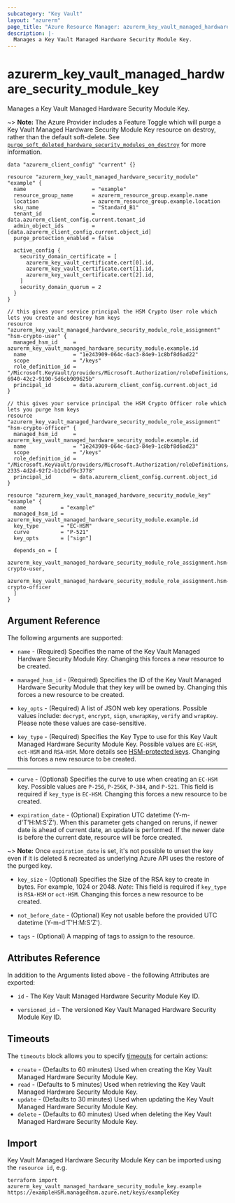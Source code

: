 ```yaml
---
subcategory: "Key Vault"
layout: "azurerm"
page_title: "Azure Resource Manager: azurerm_key_vault_managed_hardware_security_module_key"
description: |-
  Manages a Key Vault Managed Hardware Security Module Key.
---
```


# azurerm_key_vault_managed_hardware_security_module_key

Manages a Key Vault Managed Hardware Security Module Key.

~> **Note:** The Azure Provider includes a Feature Toggle which will purge a Key Vault Managed Hardware Security Module Key resource on destroy, rather than the default soft-delete. See [`purge_soft_deleted_hardware_security_modules_on_destroy`](https://registry.terraform.io/providers/hashicorp/azurerm/latest/docs/guides/features-block#purge_soft_deleted_hardware_security_module_keys_on_destroy) for more information.

```hcl
data "azurerm_client_config" "current" {}

resource "azurerm_key_vault_managed_hardware_security_module" "example" {
  name                     = "example"
  resource_group_name      = azurerm_resource_group.example.name
  location                 = azurerm_resource_group.example.location
  sku_name                 = "Standard_B1"
  tenant_id                = data.azurerm_client_config.current.tenant_id
  admin_object_ids         = [data.azurerm_client_config.current.object_id]
  purge_protection_enabled = false

  active_config {
    security_domain_certificate = [
      azurerm_key_vault_certificate.cert[0].id,
      azurerm_key_vault_certificate.cert[1].id,
      azurerm_key_vault_certificate.cert[2].id,
    ]
    security_domain_quorum = 2
  }
}

// this gives your service principal the HSM Crypto User role which lets you create and destroy hsm keys
resource "azurerm_key_vault_managed_hardware_security_module_role_assignment" "hsm-crypto-user" {
  managed_hsm_id     = azurerm_key_vault_managed_hardware_security_module.example.id
  name               = "1e243909-064c-6ac3-84e9-1c8bf8d6ad22"
  scope              = "/keys"
  role_definition_id = "/Microsoft.KeyVault/providers/Microsoft.Authorization/roleDefinitions/21dbd100-6940-42c2-9190-5d6cb909625b"
  principal_id       = data.azurerm_client_config.current.object_id
}

// this gives your service principal the HSM Crypto Officer role which lets you purge hsm keys
resource "azurerm_key_vault_managed_hardware_security_module_role_assignment" "hsm-crypto-officer" {
  managed_hsm_id     = azurerm_key_vault_managed_hardware_security_module.example.id
  name               = "1e243909-064c-6ac3-84e9-1c8bf8d6ad23"
  scope              = "/keys"
  role_definition_id = "/Microsoft.KeyVault/providers/Microsoft.Authorization/roleDefinitions/515eb02d-2335-4d2d-92f2-b1cbdf9c3778"
  principal_id       = data.azurerm_client_config.current.object_id
}

resource "azurerm_key_vault_managed_hardware_security_module_key" "example" {
  name           = "example"
  managed_hsm_id = azurerm_key_vault_managed_hardware_security_module.example.id
  key_type       = "EC-HSM"
  curve          = "P-521"
  key_opts       = ["sign"]

  depends_on = [
    azurerm_key_vault_managed_hardware_security_module_role_assignment.hsm-crypto-user,
    azurerm_key_vault_managed_hardware_security_module_role_assignment.hsm-crypto-officer
  ]
}
```

## Argument Reference

The following arguments are supported:

* `name` - (Required) Specifies the name of the Key Vault Managed Hardware Security Module Key. Changing this forces a new resource to be created.

* `managed_hsm_id` - (Required) Specifies the ID of the Key Vault Managed Hardware Security Module that they key will be owned by. Changing this forces a new resource to be created.

* `key_opts` - (Required) A list of JSON web key operations. Possible values include: `decrypt`, `encrypt`, `sign`, `unwrapKey`, `verify` and `wrapKey`. Please note these values are case-sensitive.

* `key_type` - (Required) Specifies the Key Type to use for this Key Vault Managed Hardware Security Module Key. Possible values are `EC-HSM`, `oct-HSM` and `RSA-HSM`. More details see [HSM-protected keys](https://learn.microsoft.com/en-us/azure/key-vault/keys/about-keys#hsm-protected-keys). Changing this forces a new resource to be created.

---

* `curve` - (Optional) Specifies the curve to use when creating an `EC-HSM` key. Possible values are `P-256`, `P-256K`, `P-384`, and `P-521`. This field is required if `key_type` is `EC-HSM`. Changing this forces a new resource to be created.

* `expiration_date` - (Optional) Expiration UTC datetime (Y-m-d'T'H:M:S'Z'). When this parameter gets changed on reruns, if newer date is ahead of current date, an update is performed. If the newer date is before the current date, resource will be force created.

~> **Note:** Once `expiration_date` is set, it's not possible to unset the key even if it is deleted & recreated as underlying Azure API uses the restore of the purged key.

* `key_size` - (Optional) Specifies the Size of the RSA key to create in bytes. For example, 1024 or 2048. *Note*: This field is required if `key_type` is `RSA-HSM` or `oct-HSM`. Changing this forces a new resource to be created.

* `not_before_date` - (Optional) Key not usable before the provided UTC datetime (Y-m-d'T'H:M:S'Z').

* `tags` - (Optional) A mapping of tags to assign to the resource.

## Attributes Reference

In addition to the Arguments listed above - the following Attributes are exported:

* `id` - The Key Vault Managed Hardware Security Module Key ID.

* `versioned_id` - The versioned Key Vault Managed Hardware Security Module Key ID.


## Timeouts

The `timeouts` block allows you to specify [timeouts](https://www.terraform.io/language/resources/syntax#operation-timeouts) for certain actions:

* `create` - (Defaults to 60 minutes) Used when creating the Key Vault Managed Hardware Security Module Key.
* `read` - (Defaults to 5 minutes) Used when retrieving the Key Vault Managed Hardware Security Module Key.
* `update` - (Defaults to 30 minutes) Used when updating the Key Vault Managed Hardware Security Module Key.
* `delete` - (Defaults to 60 minutes) Used when deleting the Key Vault Managed Hardware Security Module Key.

## Import

Key Vault Managed Hardware Security Module Key can be imported using the `resource id`, e.g.

```shell
terraform import azurerm_key_vault_managed_hardware_security_module_key.example https://exampleHSM.managedhsm.azure.net/keys/exampleKey
```
